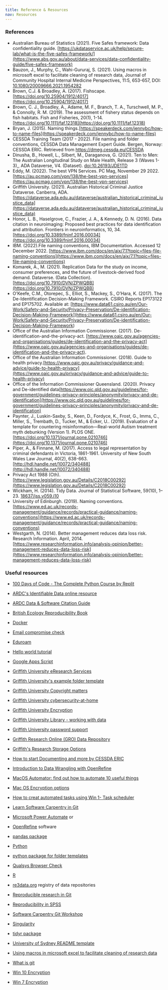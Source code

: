 ```yaml
---
title: Reference & Resources
nav: Resources
---
```


### References

- Australian Bureau of Statistics (2021). Five Safes framework:  Data confidentiality guide. [https://ukdataservice.ac.uk/help/secure-lab/what-is-the-five-safes-framework/](https://www.abs.gov.au/about/data-services/data-confidentiality-guide/five-safes-framework)
- Bauzon, J., Murphy, C., Wahi-Gururaj, S. (2021). Using macros in microsoft excel to facilitate cleaning of research data, Journal of Community Hospital Internal Medicine Perspectives, 11:5, 653-657, DOI: [10.1080/20009666.2021.1954282](https://www.tandfonline.com/doi/full/10.1080/20009666.2021.1954282)
- Brown, C.J. & Broadley, A. (2017). Fishscape. [https://doi.org/10.25904/1912/4017](https://doi.org/10.25904/1912/4017)
- Brown, C. J., Broadley, A., Adame, M. F., Branch, T. A., Turschwell, M. P., & Connolly, R. M. (2019). The assessment of fishery status depends on fish habitats. Fish and Fisheries, 20(1), 1-14. [https://doi.org/10.1111/faf.12318](https://doi.org/10.1111/faf.12318)
- Bryan, J. (2015). Naming things.[https://speakerdeck.com/jennybc/how-to-name-files](https://speakerdeck.com/jennybc/how-to-name-files)
- CESSDA Training Team (2017 - 2022). File naming and folder conventions, CESSDA Data Management Expert Guide. Bergen, Norway: CESSDA ERIC. Retrieved from  [https://dmeg.cessda.eu/CESSDA ](https://dmeg.cessda.eu/CESSDA)
- Dinusha, B., Howell, L., Silbert, M., Daraganova, G. (2021). Ten to Men: The Australian Longitudinal Study on Male Health, Release 3 (Waves 1-3),, ADA Dataverse, V4. (Dataset). [doi:10.26193/JDE1TD](doi:10.26193/JDE1TD)
- Eddy, M. (2022). The best VPN Services. PC Mag, November 29 2022. [https://au.pcmag.com/vpn/138/the-best-vpn-services](https://au.pcmag.com/vpn/138/the-best-vpn-services)
- Griffith University. (2021). Australian Historical Criminal Justice Dataverse. Canberra, ADA. [https://dataverse.ada.edu.au/dataverse/australian_historical_criminal_justice_data](https://dataverse.ada.edu.au/dataverse/australian_historical_criminal_justice_data)
- Honor, L. B., Haselgrove, C., Frazier, J. A., & Kennedy, D. N. (2016). Data citation in neuroimaging: Proposed best practices for data identification and attribution. Frontiers in neuroinformatics, 10, 34. [https://doi.org/10.3389/fninf.2016.00034](https://doi.org/10.3389/fninf.2016.00034)
- IBM. (2022).File naming conventions, IBM Documentation. Accessed 12 December 2022. [https://www.ibm.com/docs/en/aix/7.1?topic=files-file-naming-conventions](https://www.ibm.com/docs/en/aix/7.1?topic=files-file-naming-conventions)
- Komarek, A., M. (2021). Replication Data for the study on income, consumer preferences, and the future of livestock-derived food demand. Dataverse. (Data Collection). [https://doi.org/10.7910/DVN/ZPWQBB](https://doi.org/10.7910/DVN/ZPWQBB)
- O’Keefe, C.M., Otorepec, S., Elliot, S., Mackey, S., O’Hara, K. (2017). The De-Identification Decision-Making Framework. CSIRO Reports EP173122 and EP175702. Available at: [https://www.data61.csiro.au/en/Our-Work/Safety-and-Security/Privacy-Preservation/De-identification-Decision-Making-Framework])https://www.data61.csiro.au/en/Our-Work/Safety-and-Security/Privacy-Preservation/De-identification-Decision-Making-Framework)
- Office of the Australian Information Commissioner. (2017). De-identification-and-the-privacy-act. [https://www.oaic.gov.au/agencies-and-organisations/guides/de-identification-and-the-privacy-act](https://www.oaic.gov.au/agencies-and-organisations/guides/de-identification-and-the-privacy-act).
- Office of the Australian Information Commissioner. (2018). Guide to health privacy.[https://www.oaic.gov.au/privacy/guidance-and-advice/guide-to-health-privacy](https://www.oaic.gov.au/privacy/guidance-and-advice/guide-to-health-privacy)
- Office of the Information Commissioner Queensland. (2020). Privacy and De-identified data[https://www.oic.qld.gov.au/guidelines/for-government/guidelines-privacy-principles/anonymity/privacy-and-de-identification](https://www.oic.qld.gov.au/guidelines/for-government/guidelines-privacy-principles/anonymity/privacy-and-de-identification)
- Paynter, J., Luskin-Saxby, S., Keen, D., Fordyce, K., Frost, G., Imms, C., Miller, S., Trembath, D., Tucker, M., & Ecker, U.. (2019). Evaluation of a template for countering misinformation—Real-world Autism treatment myth debunking (Version 1). PLOS ONE. [https://doi.org/10.1371/journal.pone.0210746](https://doi.org/10.1371/journal.pone.0210746)
- Piper, A., & Finnane, M. (2017). Access to legal representation by criminal defendants in Victoria, 1861-1961. University of New South Wales Law Journal, 40(2), 638-663. [http://hdl.handle.net/10072/340488](http://hdl.handle.net/10072/340488)
- Privacy Act 1988 (Cth). [https://www.legislation.gov.au/Details/C2018C00292](https://www.legislation.gov.au/Details/C2018C00292)
- Wickham, H. (2014). Tidy Data. Journal of Statistical Software, 59(10), 1–23. [18637/jss.v059.i10](https://doi.org/10.18637/jss.v059.i10)
- University of Edinburgh. (2019). Naming conventions.[https://www.ed.ac.uk/records-management/guidance/records/practical-guidance/naming-conventions](https://www.ed.ac.uk/records-management/guidance/records/practical-guidance/naming-conventions)
- Westgarth, N. (2014). Better management reduces data loss risk. Research Information. April, 2014. [https://www.researchinformation.info/analysis-opinion/better-management-reduces-data-loss-risk](https://www.researchinformation.info/analysis-opinion/better-management-reduces-data-loss-risk)

### Useful resources
- [100 Days of Code - The Complete Python Course by Replit](https://replit.com)
- [ARDC's Identifiable Data online resource](https://ardc.edu.au/resource/identifiable-data/)
- [ARDC Data & Software Citation Guide](https://ardc.edu.au/resource/data-and-software-citation/)
- [British Ecology Reproducibility Book](https://www.britishecologicalsociety.org/wp-content/uploads/2017/12/guide-to-reproducible-code.pdf)
- [Docker](https://www.docker.com/)
- [Email compromise check](https://haveibeenpwned.com/)
- [Eduroam](https://www.griffith.edu.au/internet-access/wifi/eduroam)
- [Hello world tutorial](https://docs.github.com/en/get-started/quickstart/hello-world)
- [Google Apps Script](https://www.google.com/script/start/)

- [Griffith University eResearch Services](https://www.griffith.edu.au/eresearch-services)
- [Griffith University's example folder template](https://github.com/guereslib/MyResearchProjects/archive/master.zip)
- [Griffith University Copyright matters](https://www.griffith.edu.au/copyright-matters)
- [Griffith University cybersecurity-at-home](https://www.griffith.edu.au/about-griffith/cybersecurity/cybersecurity-at-home)
- [Griffith University Encryption](https://www.griffith.edu.au/about-griffith/cybersecurity/data-protection)
- [Griffith University Library - working with data](https://www.griffith.edu.au/library/research-publishing/working-with-data)
- [Griffith University password support](https://www.griffith.edu.au/passwords)
- [Griffith Research Online (GRO) Data Repository](https://research-repository.griffith.edu.au/handle/10072/392600)
- [Griffith's Research Storage Options](https://research-storage.griffith.edu.au/)

- [How to start Documenting and more by CESSDA ERIC](https://www.cessda.eu/Training/Training-Resources/Library/Data-Management-Expert-Guide/2.-Organise-Document/Documentation-and-metadata)
- [Introduction to Data Wrangling with OpenRefine](https://griffithunilibrary.github.io/intro-data-wrangle/)
- [MacOS Automator: find out how to automate 10 useful things](https://www.idownloadblog.com/2018/11/21/cool-things-mac-automator-tutorial/)
- [Mac OS Encryption options](https://support.apple.com/en-au/HT204837)
- [How to creat automated tasks using Win 1- Task scheduler](https://www.windowscentral.com/how-create-automated-task-using-task-scheduler-windows-10)
- [Learn Software Carpentry in Git](http://swcarpentry.github.io/git-novice)
- [Microsoft Power Automate](https://powerautomate.microsoft.com/en-gb/) or 
- [OpenRefine](https://openrefine.org/) software
- [pandas package](https://byuidatascience.github.io/python4ds/tidy-data.html)
- [Python](https://www.python.org/)
- [python package for folder templates](https://github.com/vukovicnikola/templateproject)
- [Qualsys Browser Check](https://browsercheck.qualys.com/)
- [R](https://www.r-project.org/)
- [re3data.org](https://www.re3data.org/) registry of data repositories
- [Reproducible research in Git ](https://nbis-reproducible-research.readthedocs.io/en/latest/git/)
- [Reproducibility in SPSS](https://andrewpwheeler.wordpress.com/2012/03/20/making-a-reproducible-example-in-spss/)
- [Software Carpentry Git Workshop](https://swcarpentry.github.io/git-novice/)
- [Singularity](https://docs.sylabs.io/guides/latest/user-guide/#)
- [tidyr package](https://r4ds.had.co.nz/tidy-data.html)
- [University of Sydney README template](https://www.google.com/url?sa=t&rct=j&q=&esrc=s&source=web&cd=&ved=2ahUKEwirpZzmyNL7AhUayTgGHb8tAewQFnoECB8QAQ&url=https%3A%2F%2Flibrary.sydney.edu.au%2Fresearch%2Fdata-management%2Fdownloads%2FREADME-template.docx&usg=AOvVaw0Z3q0K1PsGivmQY-qNFpZL)
- [Using macros in microsoft excel to facilitate cleaning of research data](https://doi.org/10.1080/20009666.2021.1954282)
- [What is git](https://opensource.com/resources/what-is-git)
- [Win 10 Encryption](https://www.windowscentral.com/how-use-bitlocker-encryption-windows-10)
- [Win 7 Encryption](https://www.microsoft.com/en-au/download/details.aspx?id=4794) 
